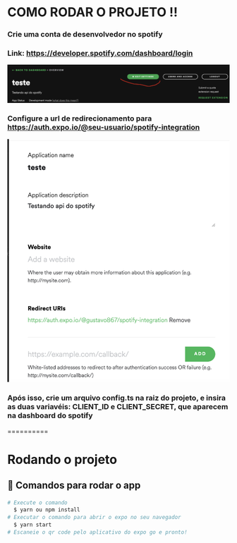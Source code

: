# COMO RODAR O PROJETO !!

### Crie uma conta de desenvolvedor no spotify

### Link: https://developer.spotify.com/dashboard/login

<img src="./github/screenshot_1.png"></img>

### Configure a url de redirecionamento para https://auth.expo.io/@seu-usuario/spotify-integration

<img src="./github/screenshot_2.png"></img>

### Após isso, crie um arquivo config.ts na raiz do projeto, e insira as duas variavéis: CLIENT_ID e CLIENT_SECRET, que aparecem na dashboard do spotify

==========

# Rodando o projeto

## 🔧 Comandos para rodar o app

```bash
# Execute o comando
  $ yarn ou npm install
# Executar o comando para abrir o expo no seu navegador
  $ yarn start
# Escaneie o qr code pelo aplicativo do expo go e pronto!
```
